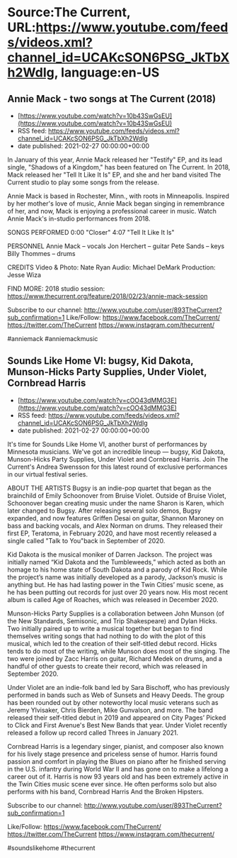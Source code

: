 # Source:The Current, URL:https://www.youtube.com/feeds/videos.xml?channel_id=UCAKcSON6PSG_JkTbXh2WdIg, language:en-US

## Annie Mack - two songs at The Current (2018)
 - [https://www.youtube.com/watch?v=10b43SwGsEU](https://www.youtube.com/watch?v=10b43SwGsEU)
 - RSS feed: https://www.youtube.com/feeds/videos.xml?channel_id=UCAKcSON6PSG_JkTbXh2WdIg
 - date published: 2021-02-27 00:00:00+00:00

In January of this year, Annie Mack released her "Testify" EP, and its lead single, "Shadows of a Kingdom," has been featured on The Current. In 2018, Mack released her "Tell It Like It Is" EP, and she and her band visited The Current studio to play some songs from the release.

Annie Mack is based in Rochester, Minn., with roots in Minneapolis. Inspired by her mother's love of music, Annie Mack began singing in remembrance of her, and now, Mack is enjoying a professional career in music. Watch Annie Mack's in-studio performances from 2018.

SONGS PERFORMED
0:00 "Closer"
4:07 "Tell It Like It Is"

PERSONNEL
Annie Mack – vocals
Jon Herchert – guitar
Pete Sands – keys
Billy Thommes – drums

CREDITS
Video & Photo: Nate Ryan
Audio: Michael DeMark
Production: Jesse Wiza

FIND MORE:
2018 studio session: https://www.thecurrent.org/feature/2018/02/23/annie-mack-session

Subscribe to our channel:
http://www.youtube.com/user/893TheCurrent?sub_confirmation=1
Like/Follow:
https://www.facebook.com/TheCurrent/
https://twitter.com/TheCurrent
https://www.instagram.com/thecurrent/

#anniemack #anniemackmusic

## Sounds Like Home VI: bugsy, Kid Dakota, Munson-Hicks Party Supplies, Under Violet, Cornbread Harris
 - [https://www.youtube.com/watch?v=cOO43dMMG3E](https://www.youtube.com/watch?v=cOO43dMMG3E)
 - RSS feed: https://www.youtube.com/feeds/videos.xml?channel_id=UCAKcSON6PSG_JkTbXh2WdIg
 - date published: 2021-02-27 00:00:00+00:00

It's time for Sounds Like Home VI, another burst of performances by Minnesota musicians. We've got an incredible lineup — bugsy, Kid Dakota, Munson-Hicks Party Supplies, Under Violet and Cornbread Harris. Join The Current's Andrea Swensson for this latest round of exclusive performances in our virtual festival series.

ABOUT THE ARTISTS
Bugsy is an indie-pop quartet that began as the brainchild of Emily Schoonover from Bruise Violet. Outside of Bruise Violet, Schoonover began creating music under the name Sharon is Karen, which later changed to Bugsy. After releasing several solo demos, Bugsy expanded, and now features Griffen Desai on guitar, Shannon Maroney on bass and backing vocals, and Alex Norman on drums. They released their first EP, Teratoma, in February 2020, and have most recently released a single called "Talk to You"back in September of 2020.

Kid Dakota is the musical moniker of Darren Jackson. The project was initially named “Kid Dakota and the Tumbleweeds,” which acted as both an homage to his home state of South Dakota and a parody of Kid Rock. While the project’s name was initially developed as a parody, Jackson’s music is anything but. He has had lasting power in the Twin Cities’ music scene, as he has been putting out records for just over 20 years now. His most recent album is called Age of Roaches, which was released in December 2020.

Munson-Hicks Party Supplies is a collaboration between John Munson (of the New Standards, Semisonic, and Trip Shakespeare) and Dylan Hicks. Two initially paired up to write a musical together but began to find themselves writing songs that had nothing to do with the plot of this musical, which led to the creation of their self-titled debut record. Hicks tends to do most of the writing, while Munson does most of the singing. The two were joined by Zacc Harris on guitar, Richard Medek on drums, and a handful of other guests to create their record, which was released in September 2020.

Under Violet are an indie-folk band led by Sara Bischoff, who has previously performed in bands such as Web of Sunsets and Heavy Deeds. The group has been rounded out by other noteworthy local music veterans such as Jeremy Ylvisaker, Chris Bierden, Mike Gunvalson, and more. The band released their self-titled debut in 2019 and appeared on City Pages’ Picked to Click and First Avenue's Best New Bands that year. Under Violet recently released a follow up record called Threes in January 2021.

Cornbread Harris is a legendary singer, pianist, and composer also known for his lively stage presence and priceless sense of humor. Harris found passion and comfort in playing the Blues on piano after he finished serving in the U.S. infantry during World War II and has gone on to make a lifelong a career out of it. Harris is now 93 years old and has been extremely active in the Twin Cities music scene ever since. He often performs solo but also performs with his band, Cornbread Harris And the Broken Hipsters.

Subscribe to our channel:
http://www.youtube.com/user/893TheCurrent?sub_confirmation=1

Like/Follow:
https://www.facebook.com/TheCurrent/
https://twitter.com/TheCurrent
https://www.instagram.com/thecurrent/

#soundslikehome #thecurrent

